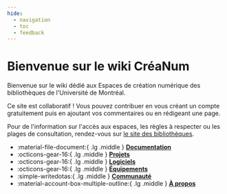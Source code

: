 ```yaml
---
hide:
  - navigation
  - toc
  - feedback
---
```


<style>
  .md-content__button {
    display: none;
  }
</style>

# Bienvenue sur le wiki CréaNum
Bienvenue sur le wiki dédié aux Espaces de création numérique des bibliothèques de l'Université de Montréal. 

Ce site est collaboratif ! Vous pouvez contribuer en vous créant un compte gratuitement puis en ajoutant vos commentaires ou en rédigeant une page.

Pour de l'information sur l'accès aux espaces, les règles à respecter ou les plages de consultation, rendez-vous sur [le site des bibliothèques](https://bib.umontreal.ca/travailler/espaces/creation-numerique). 

<div class="grid cards" markdown>

  - :material-file-document:{ .lg .middle } [__Documentation__](documentation/index.md)
  - :octicons-gear-16:{ .lg .middle } [__Projets__](projets/index.md)
  - :octicons-gear-16:{ .lg .middle } [__Logiciels__](documentation/index.md)
  - :octicons-gear-16:{ .lg .middle } [__Équipements__](documentation/index.md)
  - :simple-writedotas:{ .lg .middle } [__Communauté__](documentation/index.md)
  - :material-account-box-multiple-outline:{ .lg .middle } [__À propos__](documentation/index.md)

</div>